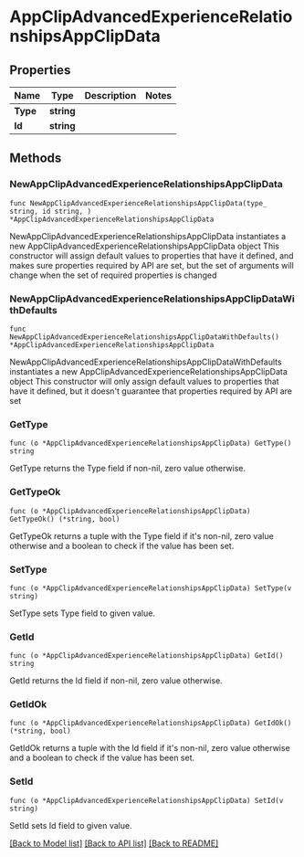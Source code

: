 # AppClipAdvancedExperienceRelationshipsAppClipData

## Properties

Name | Type | Description | Notes
------------ | ------------- | ------------- | -------------
**Type** | **string** |  | 
**Id** | **string** |  | 

## Methods

### NewAppClipAdvancedExperienceRelationshipsAppClipData

`func NewAppClipAdvancedExperienceRelationshipsAppClipData(type_ string, id string, ) *AppClipAdvancedExperienceRelationshipsAppClipData`

NewAppClipAdvancedExperienceRelationshipsAppClipData instantiates a new AppClipAdvancedExperienceRelationshipsAppClipData object
This constructor will assign default values to properties that have it defined,
and makes sure properties required by API are set, but the set of arguments
will change when the set of required properties is changed

### NewAppClipAdvancedExperienceRelationshipsAppClipDataWithDefaults

`func NewAppClipAdvancedExperienceRelationshipsAppClipDataWithDefaults() *AppClipAdvancedExperienceRelationshipsAppClipData`

NewAppClipAdvancedExperienceRelationshipsAppClipDataWithDefaults instantiates a new AppClipAdvancedExperienceRelationshipsAppClipData object
This constructor will only assign default values to properties that have it defined,
but it doesn't guarantee that properties required by API are set

### GetType

`func (o *AppClipAdvancedExperienceRelationshipsAppClipData) GetType() string`

GetType returns the Type field if non-nil, zero value otherwise.

### GetTypeOk

`func (o *AppClipAdvancedExperienceRelationshipsAppClipData) GetTypeOk() (*string, bool)`

GetTypeOk returns a tuple with the Type field if it's non-nil, zero value otherwise
and a boolean to check if the value has been set.

### SetType

`func (o *AppClipAdvancedExperienceRelationshipsAppClipData) SetType(v string)`

SetType sets Type field to given value.


### GetId

`func (o *AppClipAdvancedExperienceRelationshipsAppClipData) GetId() string`

GetId returns the Id field if non-nil, zero value otherwise.

### GetIdOk

`func (o *AppClipAdvancedExperienceRelationshipsAppClipData) GetIdOk() (*string, bool)`

GetIdOk returns a tuple with the Id field if it's non-nil, zero value otherwise
and a boolean to check if the value has been set.

### SetId

`func (o *AppClipAdvancedExperienceRelationshipsAppClipData) SetId(v string)`

SetId sets Id field to given value.



[[Back to Model list]](../README.md#documentation-for-models) [[Back to API list]](../README.md#documentation-for-api-endpoints) [[Back to README]](../README.md)


